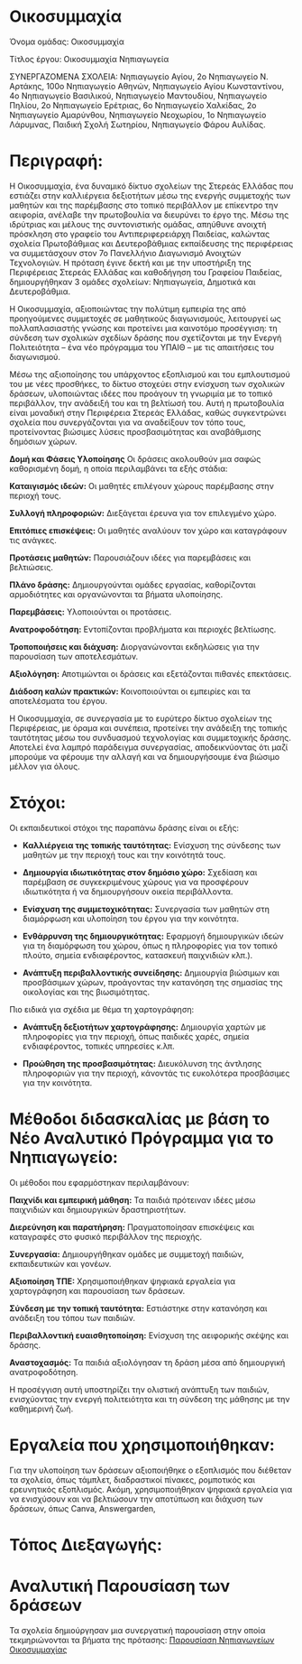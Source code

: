 # Οικοσυμμαχία
Όνομα ομάδας: Οικοσυμμαχία

Τίτλος έργου: Οικοσυμμαχία Νηπιαγωγεία

ΣΥΝΕΡΓΑΖΟΜΕΝΑ ΣΧΟΛΕΙΑ: Νηπιαγωγείο Αγίου, 2ο Νηπιαγωγείο Ν. Αρτάκης, 100ο Νηπιαγωγείο Αθηνών, Νηπιαγωγείο Αγίου Κωνσταντίνου, 4ο Νηπιαγωγείο Βασιλικού, Νηπιαγωγείο Μαντουδίου, Νηπιαγωγείο Πηλίου, 2ο Νηπιαγωγείο Ερέτριας, 6ο Νηπιαγωγείο Χαλκίδας, 2ο Νηπιαγωγείο Αμαρύνθου, Νηπιαγωγείο Νεοχωρίου, 1ο Νηπιαγωγείο Λάρυμνας, Παιδική Σχολή Σωτηρίου, Νηπιαγωγείο Φάρου Αυλίδας.

# Περιγραφή:
Η Οικοσυμμαχία, ένα δυναμικό δίκτυο σχολείων της Στερεάς Ελλάδας που εστιάζει στην καλλιέργεια δεξιοτήτων μέσω της ενεργής συμμετοχής των μαθητών και της παρέμβασης στο τοπικό περιβάλλον με επίκεντρο την αειφορία, ανέλαβε την πρωτοβουλία να διευρύνει το έργο της. Μέσω της ιδρύτριας και μέλους της συντονιστικής ομάδας, απηύθυνε ανοιχτή πρόσκληση στο γραφείο του Αντιπεριφερειάρχη Παιδείας, καλώντας σχολεία Πρωτοβάθμιας και Δευτεροβάθμιας εκπαίδευσης της περιφέρειας να συμμετάσχουν στον 7ο Πανελλήνιο Διαγωνισμό Ανοιχτών Τεχνολογιών. Η πρόταση έγινε δεκτή και με την υποστήριξη της Περιφέρειας Στερεάς Ελλάδας και καθοδήγηση του Γραφείου Παιδείας, δημιουργήθηκαν 3 ομάδες σχολείων: Νηπιαγωγεία, Δημοτικά και Δευτεροβάθμια. 

Η Οικοσυμμαχία, αξιοποιώντας την πολύτιμη εμπειρία της από προηγούμενες συμμετοχές σε μαθητικούς διαγωνισμούς, λειτουργεί ως πολλαπλασιαστής γνώσης και προτείνει μια καινοτόμο προσέγγιση: τη σύνδεση των σχολικών σχεδίων δράσης που σχετίζονται με την Ενεργή Πολιτειότητα – ένα νέο πρόγραμμα του ΥΠΑΙΘ – με τις απαιτήσεις του διαγωνισμού.

Μέσω της αξιοποίησης του υπάρχοντος εξοπλισμού και του εμπλουτισμού του με νέες προσθήκες, το δίκτυο στοχεύει στην ενίσχυση των σχολικών δράσεων, υλοποιώντας ιδέες που προάγουν τη γνωριμία με το τοπικό περιβάλλον, την ανάδειξή του και τη βελτίωσή του.
Αυτή η πρωτοβουλία είναι μοναδική στην Περιφέρεια Στερεάς Ελλάδας, καθώς συγκεντρώνει σχολεία που συνεργάζονται για να αναδείξουν τον τόπο τους, προτείνοντας βιώσιμες λύσεις προσβασιμότητας και αναβάθμισης δημόσιων χώρων.

**Δομή και Φάσεις Υλοποίησης**
Οι δράσεις ακολουθούν μια σαφώς καθορισμένη δομή, η οποία περιλαμβάνει τα εξής στάδια:

**Καταιγισμός ιδεών:** Οι μαθητές επιλέγουν χώρους παρέμβασης στην περιοχή τους.

**Συλλογή πληροφοριών:** Διεξάγεται έρευνα για τον επιλεγμένο χώρο.

**Επιτόπιες επισκέψεις:** Οι μαθητές αναλύουν τον χώρο και καταγράφουν τις ανάγκες.

**Προτάσεις μαθητών:** Παρουσιάζουν ιδέες για παρεμβάσεις και βελτιώσεις.

**Πλάνο δράσης:** Δημιουργούνται ομάδες εργασίας, καθορίζονται αρμοδιότητες και οργανώνονται τα βήματα υλοποίησης.

**Παρεμβάσεις:** Υλοποιούνται οι προτάσεις.

**Ανατροφοδότηση:** Εντοπίζονται προβλήματα και περιοχές βελτίωσης.

**Τροποποιήσεις και διάχυση:** Διοργανώνονται εκδηλώσεις για την παρουσίαση των αποτελεσμάτων.

**Αξιολόγηση:** Αποτιμώνται οι δράσεις και εξετάζονται πιθανές επεκτάσεις.

**Διάδοση καλών πρακτικών:** Κοινοποιούνται οι εμπειρίες και τα αποτελέσματα του έργου.

Η Οικοσυμμαχία, σε συνεργασία με το ευρύτερο δίκτυο σχολείων της Περιφέρειας, με όραμα και συνέπεια, προτείνει την ανάδειξη της τοπικής ταυτότητας μέσω του συνδυασμού τεχνολογίας και συμμετοχικής δράσης. Αποτελεί ένα λαμπρό παράδειγμα συνεργασίας, αποδεικνύοντας ότι μαζί μπορούμε να φέρουμε την αλλαγή και να δημιουργήσουμε ένα βιώσιμο μέλλον για όλους.


# Στόχοι:

Οι εκπαιδευτικοί στόχοι της παραπάνω δράσης είναι οι εξής:

* **Καλλιέργεια της τοπικής ταυτότητας:** Ενίσχυση της σύνδεσης των μαθητών με την περιοχή τους και την κοινότητά τους.

* **Δημιουργία ιδιωτικότητας στον δημόσιο χώρο:** Σχεδίαση και παρέμβαση σε συγκεκριμένους χώρους για να προσφέρουν ιδιωτικότητα ή να δημιουργήσουν οικεία περιβάλλοντα.

* **Ενίσχυση της συμμετοχικότητας:** Συνεργασία των μαθητών στη διαμόρφωση και υλοποίηση του έργου για την κοινότητα.

* **Ενθάρρυνση της δημιουργικότητας:** Εφαρμογή δημιουργικών ιδεών για τη διαμόρφωση του χώρου, όπως η πληροφορίες για τον τοπικό πλούτο, σημεία ενδιαφέροντος, κατασκευή παιχνιδιών κλπ.).

* **Ανάπτυξη περιβαλλοντικής συνείδησης:** Δημιουργία βιώσιμων και προσβάσιμων χώρων, προάγοντας την κατανόηση της σημασίας της οικολογίας και της βιωσιμότητας.

Πιο ειδικά για σχέδια με θέμα τη χαρτογράφηση:

* **Ανάπτυξη δεξιοτήτων χαρτογράφησης:** Δημιουργία χαρτών με πληροφορίες για την περιοχή, όπως παιδικές χαρές, σημεία ενδιαφέροντος, τοπικές υπηρεσίες κ.λπ.

* **Προώθηση της προσβασιμότητας:** Διευκόλυνση της άντλησης πληροφοριών για την περιοχή, κάνοντάς τις ευκολότερα προσβάσιμες για την κοινότητα.


# Μέθοδοι διδασκαλίας με βάση το Νέο Αναλυτικό Πρόγραμμα για το Νηπιαγωγείο:
Οι μέθοδοι που εφαρμόστηκαν περιλαμβάνουν:

**Παιχνίδι και εμπειρική μάθηση:** Τα παιδιά πρότειναν ιδέες μέσω παιχνιδιών και δημιουργικών δραστηριοτήτων.

**Διερεύνηση και παρατήρηση:** Πραγματοποίησαν επισκέψεις και καταγραφές στο φυσικό περιβάλλον της περιοχής.

**Συνεργασία:** Δημιουργήθηκαν ομάδες με συμμετοχή παιδιών, εκπαιδευτικών και γονέων.

**Αξιοποίηση ΤΠΕ:** Χρησιμοποιήθηκαν ψηφιακά εργαλεία για χαρτογράφηση και παρουσίαση των δράσεων.

**Σύνδεση με την τοπική ταυτότητα:** Εστιάστηκε στην κατανόηση και ανάδειξη του τόπου των παιδιών.

**Περιβαλλοντική ευαισθητοποίηση:** Ενίσχυση της αειφορικής σκέψης και δράσης.

**Αναστοχασμός:** Τα παιδιά αξιολόγησαν τη δράση μέσα από δημιουργική ανατροφοδότηση.

Η προσέγγιση αυτή υποστηρίζει την ολιστική ανάπτυξη των παιδιών, ενισχύοντας την ενεργή πολιτειότητα και τη σύνδεση της μάθησης με την καθημερινή ζωή.


# Εργαλεία που χρησιμοποιήθηκαν:
Για την υλοποίηση των δράσεων αξιοποιήθηκε ο εξοπλισμός που διέθεταν τα σχολεία, όπως τάμπλετ, διαδραστικοί πίνακες, ρομποτικός και ερευνητικός εξοπλισμός. 
Ακόμη, χρησιμοποιήθηκαν ψηφιακά εργαλεία για να ενισχύσουν και να βελτιώσουν την αποτύπωση και διάχυση των δράσεων, όπως Canva, Answergarden, 

# Τόπος Διεξαγωγής:


# Αναλυτική Παρουσίαση των δράσεων
Τα σχολεία δημιούργησαν μια συνεργατική παρουσίαση στην οποία τεκμηριώνονται τα βήματα της πρότασης:
[Παρουσίαση Νηπιαγωγείων Οικοσυμμαχίας]([URL](https://www.canva.com/design/DAGmkM6rhzY/aTeVQeIOdEeQYeecpRK6Rg/view?utm_content=DAGmkM6rhzY&utm_campaign=designshare&utm_medium=link2&utm_source=uniquelinks&utlId=h57327ab3c4))
